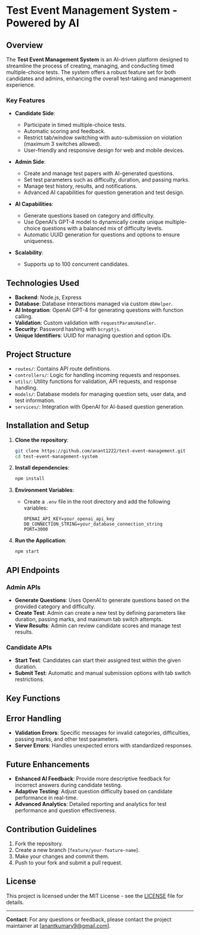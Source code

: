 # Test Event Management System - Powered by AI

## Overview

The **Test Event Management System** is an AI-driven platform designed to streamline the process of creating, managing, and conducting timed multiple-choice tests. The system offers a robust feature set for both candidates and admins, enhancing the overall test-taking and management experience.

### Key Features

- **Candidate Side**:
  - Participate in timed multiple-choice tests.
  - Automatic scoring and feedback.
  - Restrict tab/window switching with auto-submission on violation (maximum 3 switches allowed).
  - User-friendly and responsive design for web and mobile devices.

- **Admin Side**:
  - Create and manage test papers with AI-generated questions.
  - Set test parameters such as difficulty, duration, and passing marks.
  - Manage test history, results, and notifications.
  - Advanced AI capabilities for question generation and test design.

- **AI Capabilities**:
  - Generate questions based on category and difficulty.
  - Use OpenAI’s GPT-4 model to dynamically create unique multiple-choice questions with a balanced mix of difficulty levels.
  - Automatic UUID generation for questions and options to ensure uniqueness.

- **Scalability**:
  - Supports up to 100 concurrent candidates.

## Technologies Used

- **Backend**: Node.js, Express
- **Database**: Database interactions managed via custom `dbHelper`.
- **AI Integration**: OpenAI GPT-4 for generating questions with function calling.
- **Validation**: Custom validation with `requestParamsHandler`.
- **Security**: Password hashing with `bcryptjs`.
- **Unique Identifiers**: UUID for managing question and option IDs.

## Project Structure

- `routes/`: Contains API route definitions.
- `controllers/`: Logic for handling incoming requests and responses.
- `utils/`: Utility functions for validation, API requests, and response handling.
- `models/`: Database models for managing question sets, user data, and test information.
- `services/`: Integration with OpenAI for AI-based question generation.

## Installation and Setup

1. **Clone the repository**:
    ```bash
    git clone https://github.com/anant1222/test-event-management.git
    cd test-event-management-system
    ```

2. **Install dependencies**:
    ```bash
    npm install
    ```

3. **Environment Variables**:
   - Create a `.env` file in the root directory and add the following variables:
     ```
     OPENAI_API_KEY=your_openai_api_key
     DB_CONNECTION_STRING=your_database_connection_string
     PORT=3000
     ```

4. **Run the Application**:
    ```bash
    npm start
    ```

## API Endpoints

### Admin APIs

- **Generate Questions**: Uses OpenAI to generate questions based on the provided category and difficulty.
- **Create Test**: Admin can create a new test by defining parameters like duration, passing marks, and maximum tab switch attempts.
- **View Results**: Admin can review candidate scores and manage test results.

### Candidate APIs

- **Start Test**: Candidates can start their assigned test within the given duration.
- **Submit Test**: Automatic and manual submission options with tab switch restrictions.

## Key Functions

## Error Handling

- **Validation Errors**: Specific messages for invalid categories, difficulties, passing marks, and other test parameters.
- **Server Errors**: Handles unexpected errors with standardized responses.

## Future Enhancements

- **Enhanced AI Feedback**: Provide more descriptive feedback for incorrect answers during candidate testing.
- **Adaptive Testing**: Adjust question difficulty based on candidate performance in real-time.
- **Advanced Analytics**: Detailed reporting and analytics for test performance and question effectiveness.

## Contribution Guidelines

1. Fork the repository.
2. Create a new branch (`feature/your-feature-name`).
3. Make your changes and commit them.
4. Push to your fork and submit a pull request.

## License
This project is licensed under the MIT License - see the [LICENSE](LICENSE) file for details.

---

**Contact**: For any questions or feedback, please contact the project maintainer at [anantkumary9@gmail.com].
